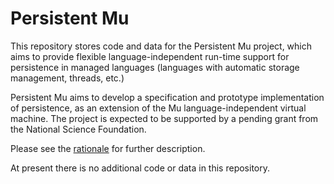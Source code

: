 # Persistent Mu

This repository stores code and data for the Persistent Mu project, which aims to provide flexible language-independent run-time support for persistence in managed languages (languages with automatic storage management, threads, etc.)

Persistent Mu aims to develop a specification and prototype implementation of persistence, as an extension of the Mu language-independent virtual machine.  The project is expected to be supported by a pending grant from the National Science Foundation.

Please see the [rationale](https://github.com/umass-moss-lab/persistent-mu/blob/master/RATIONALE.md) for further description.

At present there is no additional code or data in this repository.
